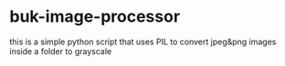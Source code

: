 # buk-image-processor
this is a simple python script that uses PIL to convert jpeg&amp;png images inside a folder  to grayscale
